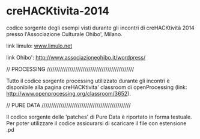 creHACKtivita-2014
==================

codice sorgente degli esempi visti durante gli incontri di creHACKtività 2014 presso l'Associazione Culturale Ohibo', Milano.

link limulo: www.limulo.net

link Ohibo': http://www.associazioneohibo.it/wordpress/

// PROCESSING //////////////////////////////////////////////

Tutto il codice sorgente processing utilizzato durante gli incontri è disponibile alla pagina creHACKtivita' classroom di openProcessing (link: http://www.openprocessing.org/classroom/3652).


// PURE DATA ///////////////////////////////////////////////

Il codice sorgente delle 'patches' di Pure Data è riportato in forma testuale. Per poter utilizzare il codice assicurarsi di scaricare il file con estensione .pd 

